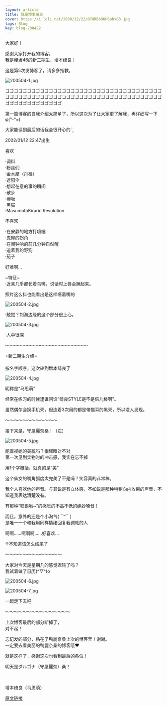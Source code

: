 ```yaml
---
layout: article
title: 我是增本绮良
cover: https://i.loli.net/2020/12/22/O78RBb9UHSohxG3.jpg
tags: Blog
key: blog-200422
---
```

大家好！

感谢大家打开我的博客。<br/>
我是欅坂46的新二期生，增本绮良！

这是第5次发博客了，请多多指教。

![200504-1.jpg](https://i.loli.net/2020/12/22/O78RBb9UHSohxG3.jpg)

ゴゴゴゴゴゴゴゴゴゴゴゴゴゴゴゴゴゴゴゴゴゴゴゴゴゴゴゴゴゴゴゴゴゴゴゴゴゴゴゴゴゴゴゴゴゴゴゴゴコゴゴゴゴゴゴゴゴゴゴゴゴゴゴゴゴゴゴゴゴゴゴゴゴゴゴゴゴゴゴゴゴゴゴゴ

第一篇博客的自我介绍太简单了，所以这次为了让大家更了解我，再详细写一下φ(°-°=)

大家能读到最后的话我会很开心的¨̮


2002/01/12 22:47出生

喜欢

·调料<br/>
·粉丝们<br/>
·金木犀（丹桂）<br/>
·遮阳伞<br/>
·想起在意的事的瞬间<br/>
·散步<br/>
·欅坂<br/>
·黑猫<br/>
·MasumotoKirarin Revolution

不喜欢

·在安静的地方打喷嚏<br/>
·鬼屋的拐角<br/>
·在闹钟响的前几分钟自然醒<br/>
·追着我的野狗<br/>
·茄子

好难啊…

~特征~<br/>
·近亲几乎都长着鸟嘴，说话时上唇会撅起来。

照片这么抖也能看出是这样噘着嘴的

![200504-2.jpg](https://i.loli.net/2020/12/22/n4sgpZuTiLxh9bS.jpg)

·触觉？刘海边缘的这个部分很上心。

![200504-3.jpg](https://i.loli.net/2020/12/22/zqxOspftVQMjiF9.jpg)

·人中很深

〜〜〜〜〜〜〜〜〜〜〜〜〜〜〜〜〜〜〜

⭐新二期生介绍⭐

按名字顺序，这次轮到增本绮良了

![200504-4.jpg](https://i.loli.net/2020/12/22/Jn1W6pLfiorVH5Q.jpg)

昵称是“马思萌”

经常在练习的时候逮谁问谁“绮良STYLE是不是倍儿棒啊”。

虽然偶尔会换手机壳，但连着3次用的都是带猫耳的黑壳，所以没人发现。

〜〜〜〜〜〜〜〜〜〜〜〜

接下来是，守屋麗奈桑！（左）

![200504-5.jpg](https://i.loli.net/2020/12/22/YFE457ciHsuLWfh.jpg)

能直视她的美貌吗？很耀眼对不对<br/>
第一次见到实物时的冲击感，我实在忘不掉

用1个字概括，就真的是“美”

这个仙女的嘴角弧度太完美了不是吗？笑容真的非常棒。

我个人喜欢他的声音。与其说是有立体感，不如说是那种稍稍向内收束的声音，不知道我表达清楚没有。

有那种“嗯诶哟~”的感觉的不高不低的绝妙嗓音！

而且，意外的还是个小淘气( ¯﹀¯ )<br/>
是唯一一个和我用同样情绪回复我调戏的人

啊啊……啊啊啊……好喜欢…

↑不知道该怎么结尾了

〜〜〜〜〜〜〜〜〜〜〜〜〜

大家对今天是星期几的感觉迟钝了吗？<br/>
我试着做了日历(^▽^)o

![200504-6.jpg](https://i.loli.net/2020/12/22/nBGfOJYTy6IVR7z.jpg)

![200504-7.jpg](https://i.loli.net/2020/12/22/mgG9rEcHBPWVFKR.jpg)

一起走下去吧

〜〜〜〜〜〜〜〜〜〜〜〜〜〜〜

上次博客最后的部分断掉了，<br/>
对不起！

忘记发的部分，粘在了鸭麗奈桑上次的博客里！谢谢。<br/>
一定要去看美丽的鸭麗奈桑的博客哦❤


就是这样了，感谢这次也看到最后的各位！

明天是ダルゴナ（守屋麗奈）桑！
<br/><br/><br/>

增本绮良（马思萌）

[原文链接](https://www.keyakizaka46.com/s/k46o/diary/detail/33644?cd=member)